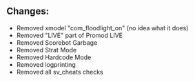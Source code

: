 ## Changes:

- Removed xmodel "com_floodlight_on" (no idea what it does)
- Removed "LIVE" part of Promod LIVE
- Removed Scorebot Garbage
- Removed Strat Mode
- Removed Hardcode Mode
- Removed logprinting
- Removed all sv_cheats checks